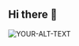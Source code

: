## Hi there 👋

<picture>
 <source media="(prefers-color-scheme: dark)" srcset="../../tech-away-development-github-organisation-logo-01.png">
 <source media="(prefers-color-scheme: light)" srcset="../../tech-away-development-github-organisation-logo-dark-01.png">
 <img alt="YOUR-ALT-TEXT" src="../../tech-away-development-github-organisation-logo-01.png">
</picture>


<!--

**Here are some ideas to get you started:**

🙋‍♀️ A short introduction - what is your organization all about?
🌈 Contribution guidelines - how can the community get involved?
👩‍💻 Useful resources - where can the community find your docs? Is there anything else the community should know?
🍿 Fun facts - what does your team eat for breakfast?
🧙 Remember, you can do mighty things with the power of [Markdown](https://docs.github.com/github/writing-on-github/getting-started-with-writing-and-formatting-on-github/basic-writing-and-formatting-syntax)
-->
